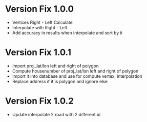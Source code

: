 # Version Fix 1.0.0

- Vertices Right - Left Calculate
- Interpolate with Right - Left
- Add accuracy in results when interpolate and sort by it

# Version Fix 1.0.1

- Import proj_lat/lon left and right of polygon
- Compute housenumber of proj_lat/lon left and right of polygon
- Import it into database and use for compute vertex, interpolation
- Replace address if it is polygon and ignore else

# Version Fix 1.0.2

- Update interpolate 2 road with 2 different id